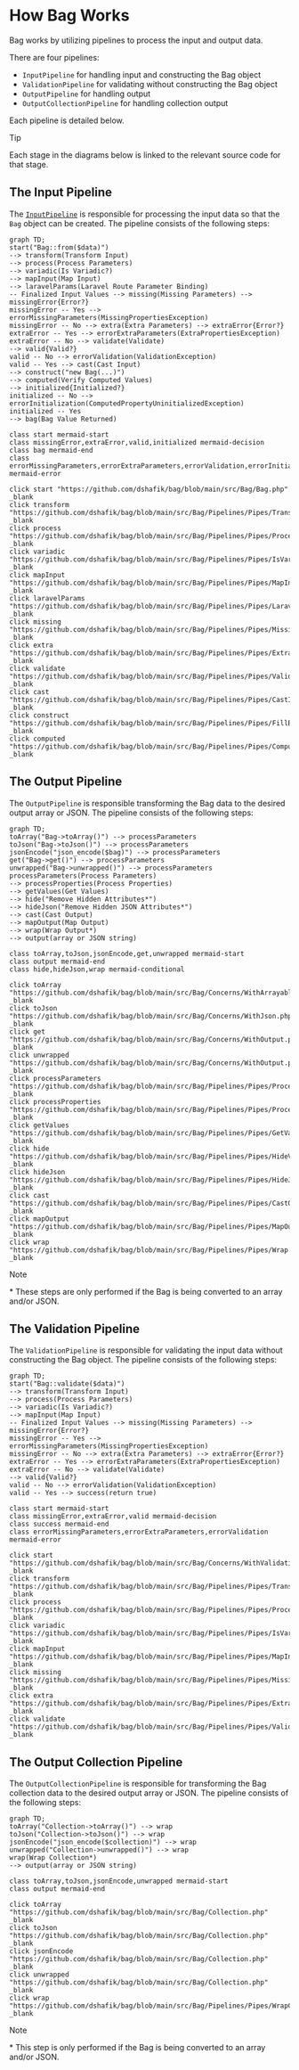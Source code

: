 # How Bag Works

Bag works by utilizing pipelines to process the input and output data. 

There are four pipelines:

- `InputPipeline` for handling input and constructing the Bag object 
- `ValidationPipeline` for validating without constructing the Bag object
- `OutputPipeline` for handling output
- `OutputCollectionPipeline` for handling collection output

Each pipeline is detailed below.

> [!TIP]
> Each stage in the diagrams below is linked to the relevant source code for that stage.

## The Input Pipeline

The [`InputPipeline`](https://github.com/dshafik/bag/blob/main/src/Bag/Pipelines/InputPipeline.php) is responsible for processing the input data so that the `Bag` object can be created. The pipeline
consists of the following steps:

```mermaid
graph TD;
start("Bag::from($data)")
--> transform(Transform Input)
--> process(Process Parameters) 
--> variadic(Is Variadic?)
--> mapInput(Map Input)
--> laravelParams(Laravel Route Parameter Binding)
-- Finalized Input Values --> missing(Missing Parameters) --> missingError{Error?}
missingError -- Yes --> errorMissingParameters(MissingPropertiesException)
missingError -- No --> extra(Extra Parameters) --> extraError{Error?}
extraError -- Yes --> errorExtraParameters(ExtraPropertiesException)
extraError -- No --> validate(Validate)
--> valid{Valid?}
valid -- No --> errorValidation(ValidationException)
valid -- Yes --> cast(Cast Input)
--> construct("new Bag(...)")
--> computed(Verify Computed Values)
--> initialized{Initialized?}
initialized -- No --> errorInitialization(ComputedPropertyUninitializedException)
initialized -- Yes
--> bag(Bag Value Returned)

class start mermaid-start
class missingError,extraError,valid,initialized mermaid-decision
class bag mermaid-end
class errorMissingParameters,errorExtraParameters,errorValidation,errorInitialization mermaid-error

click start "https://github.com/dshafik/bag/blob/main/src/Bag/Bag.php" _blank
click transform "https://github.com/dshafik/bag/blob/main/src/Bag/Pipelines/Pipes/Transform.php" _blank
click process "https://github.com/dshafik/bag/blob/main/src/Bag/Pipelines/Pipes/ProcessParameters.php" _blank
click variadic "https://github.com/dshafik/bag/blob/main/src/Bag/Pipelines/Pipes/IsVariadic.php" _blank
click mapInput "https://github.com/dshafik/bag/blob/main/src/Bag/Pipelines/Pipes/MapInput.php" _blank
click laravelParams "https://github.com/dshafik/bag/blob/main/src/Bag/Pipelines/Pipes/LaravelRouteParameters.php" _blank
click missing "https://github.com/dshafik/bag/blob/main/src/Bag/Pipelines/Pipes/MissingParameters.php" _blank
click extra "https://github.com/dshafik/bag/blob/main/src/Bag/Pipelines/Pipes/ExtraParameters.php" _blank
click validate "https://github.com/dshafik/bag/blob/main/src/Bag/Pipelines/Pipes/Validate.php" _blank
click cast "https://github.com/dshafik/bag/blob/main/src/Bag/Pipelines/Pipes/CastInputValues.php" _blank
click construct "https://github.com/dshafik/bag/blob/main/src/Bag/Pipelines/Pipes/FillBag.php" _blank
click computed "https://github.com/dshafik/bag/blob/main/src/Bag/Pipelines/Pipes/ComputedValues.php" _blank
```

## The Output Pipeline

The `OutputPipeline` is responsible transforming the Bag data to the desired output array or JSON. The pipeline consists of the following steps:

```mermaid
graph TD;
toArray("Bag->toArray()") --> processParameters
toJson("Bag->toJson()") --> processParameters
jsonEncode("json_encode($bag)") --> processParameters
get("Bag->get()") --> processParameters
unwrapped("Bag->unwrapped()") --> processParameters
processParameters(Process Parameters)
--> processProperties(Process Properties)
--> getValues(Get Values)
--> hide("Remove Hidden Attributes*")
--> hideJson("Remove Hidden JSON Attributes*")
--> cast(Cast Output)
--> mapOutput(Map Output)
--> wrap(Wrap Output*)
--> output(array or JSON string)

class toArray,toJson,jsonEncode,get,unwrapped mermaid-start
class output mermaid-end
class hide,hideJson,wrap mermaid-conditional

click toArray "https://github.com/dshafik/bag/blob/main/src/Bag/Concerns/WithArrayable.php" _blank
click toJson "https://github.com/dshafik/bag/blob/main/src/Bag/Concerns/WithJson.php" _blank
click get "https://github.com/dshafik/bag/blob/main/src/Bag/Concerns/WithOutput.php" _blank
click unwrapped "https://github.com/dshafik/bag/blob/main/src/Bag/Concerns/WithOutput.php" _blank
click processParameters "https://github.com/dshafik/bag/blob/main/src/Bag/Pipelines/Pipes/ProcessParameters.php" _blank
click processProperties "https://github.com/dshafik/bag/blob/main/src/Bag/Pipelines/Pipes/ProcessProperties.php" _blank
click getValues "https://github.com/dshafik/bag/blob/main/src/Bag/Pipelines/Pipes/GetValues.php" _blank
click hide "https://github.com/dshafik/bag/blob/main/src/Bag/Pipelines/Pipes/HideValues.php" _blank
click hideJson "https://github.com/dshafik/bag/blob/main/src/Bag/Pipelines/Pipes/HideJsonValues.php" _blank
click cast "https://github.com/dshafik/bag/blob/main/src/Bag/Pipelines/Pipes/CastOutputValues.php" _blank
click mapOutput "https://github.com/dshafik/bag/blob/main/src/Bag/Pipelines/Pipes/MapOutput.php" _blank
click wrap "https://github.com/dshafik/bag/blob/main/src/Bag/Pipelines/Pipes/Wrap.php" _blank
```

> [!NOTE]
> \* These steps are only performed if the Bag is being converted to an array and/or JSON.

## The Validation Pipeline

The `ValidationPipeline` is responsible for validating the input data without constructing the Bag object. The pipeline consists of the following steps:

```mermaid
graph TD;
start("Bag::validate($data)")
--> transform(Transform Input)
--> process(Process Parameters) 
--> variadic(Is Variadic?)
--> mapInput(Map Input)
-- Finalized Input Values --> missing(Missing Parameters) --> missingError{Error?}
missingError -- Yes --> errorMissingParameters(MissingPropertiesException)
missingError -- No --> extra(Extra Parameters) --> extraError{Error?}
extraError -- Yes --> errorExtraParameters(ExtraPropertiesException)
extraError -- No --> validate(Validate)
--> valid{Valid?}
valid -- No --> errorValidation(ValidationException)
valid -- Yes --> success(return true)

class start mermaid-start
class missingError,extraError,valid mermaid-decision
class success mermaid-end
class errorMissingParameters,errorExtraParameters,errorValidation mermaid-error

click start "https://github.com/dshafik/bag/blob/main/src/Bag/Concerns/WithValidation.php" _blank
click transform "https://github.com/dshafik/bag/blob/main/src/Bag/Pipelines/Pipes/Transform.php" _blank
click process "https://github.com/dshafik/bag/blob/main/src/Bag/Pipelines/Pipes/ProcessParameters.php" _blank
click variadic "https://github.com/dshafik/bag/blob/main/src/Bag/Pipelines/Pipes/IsVariadic.php" _blank
click mapInput "https://github.com/dshafik/bag/blob/main/src/Bag/Pipelines/Pipes/MapInput.php" _blank
click missing "https://github.com/dshafik/bag/blob/main/src/Bag/Pipelines/Pipes/MissingParameters.php" _blank
click extra "https://github.com/dshafik/bag/blob/main/src/Bag/Pipelines/Pipes/ExtraParameters.php" _blank
click validate "https://github.com/dshafik/bag/blob/main/src/Bag/Pipelines/Pipes/Validate.php" _blank
```

## The Output Collection Pipeline

The `OutputCollectionPipeline` is responsible for transforming the Bag collection data to the desired output array or JSON. The pipeline consists of the following steps:

```mermaid
graph TD;
toArray("Collection->toArray()") --> wrap
toJson("Collection->toJson()") --> wrap
jsonEncode("json_encode($collection)") --> wrap
unwrapped("Collection->unwrapped()") --> wrap
wrap(Wrap Collection*)
--> output(array or JSON string)

class toArray,toJson,jsonEncode,unwrapped mermaid-start
class output mermaid-end

click toArray "https://github.com/dshafik/bag/blob/main/src/Bag/Collection.php" _blank
click toJson "https://github.com/dshafik/bag/blob/main/src/Bag/Collection.php" _blank
click jsonEncode "https://github.com/dshafik/bag/blob/main/src/Bag/Collection.php" _blank
click unwrapped "https://github.com/dshafik/bag/blob/main/src/Bag/Collection.php" _blank
click wrap "https://github.com/dshafik/bag/blob/main/src/Bag/Pipelines/Pipes/WrapCollection.php" _blank
```

> [!NOTE]
> \* This step is only performed if the Bag is being converted to an array and/or JSON.


